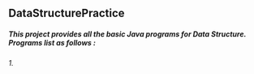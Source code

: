 ## DataStructurePractice

##### This project provides all the basic Java programs for Data Structure. Programs list as follows : 
###### 1. 
